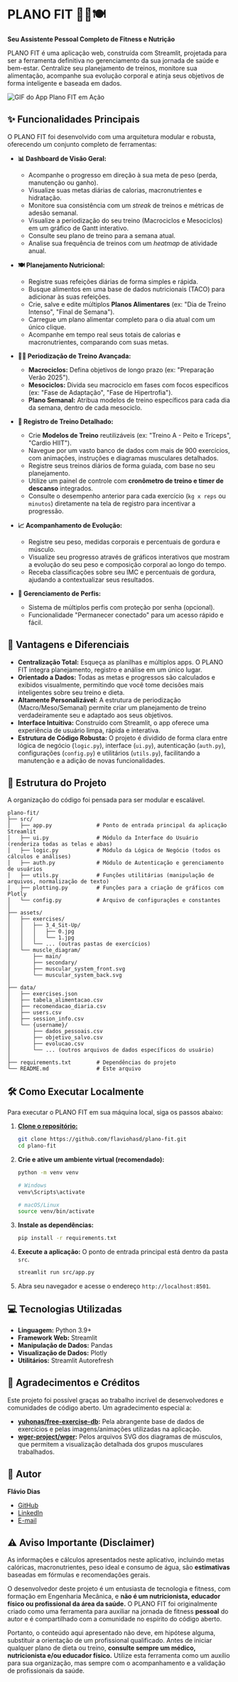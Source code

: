 # PLANO FIT 🏋️‍♂️🍽️

**Seu Assistente Pessoal Completo de Fitness e Nutrição**

PLANO FIT é uma aplicação web, construída com Streamlit, projetada para ser a ferramenta definitiva no gerenciamento da sua jornada de saúde e bem-estar. Centralize seu planejamento de treinos, monitore sua alimentação, acompanhe sua evolução corporal e atinja seus objetivos de forma inteligente e baseada em dados.

![GIF do App Plano FIT em Ação](https://media2.giphy.com/media/v1.Y2lkPTc5MGI3NjExMWZwcXZqdDlnM2M1eWt0ZnZ5cThsaDA4NnhvZWZlN3BvMXdoend6bSZlcD12MV9pbnRlcm5hbF9naWZfYnlfaWQmY3Q9Zw/5g6ijNORnMoqoJ2o1X/giphy.gif)

## ✨ Funcionalidades Principais

O PLANO FIT foi desenvolvido com uma arquitetura modular e robusta, oferecendo um conjunto completo de ferramentas:

* **📊 Dashboard de Visão Geral:**
    * Acompanhe o progresso em direção à sua meta de peso (perda, manutenção ou ganho).
    * Visualize suas metas diárias de calorias, macronutrientes e hidratação.
    * Monitore sua consistência com um *streak* de treinos e métricas de adesão semanal.
    * Visualize a periodização do seu treino (Macrociclos e Mesociclos) em um gráfico de Gantt interativo.
    * Consulte seu plano de treino para a semana atual.
    * Analise sua frequência de treinos com um *heatmap* de atividade anual.

* **🍽️ Planejamento Nutricional:**
    * Registre suas refeições diárias de forma simples e rápida.
    * Busque alimentos em uma base de dados nutricionais (TACO) para adicionar às suas refeições.
    * Crie, salve e edite múltiplos **Planos Alimentares** (ex: "Dia de Treino Intenso", "Final de Semana").
    * Carregue um plano alimentar completo para o dia atual com um único clique.
    * Acompanhe em tempo real seus totais de calorias e macronutrientes, comparando com suas metas.

* **🏋️‍♀️ Periodização de Treino Avançada:**
    * **Macrociclos:** Defina objetivos de longo prazo (ex: "Preparação Verão 2025").
    * **Mesociclos:** Divida seu macrociclo em fases com focos específicos (ex: "Fase de Adaptação", "Fase de Hipertrofia").
    * **Plano Semanal:** Atribua modelos de treino específicos para cada dia da semana, dentro de cada mesociclo.

* **💪 Registro de Treino Detalhado:**
    * Crie **Modelos de Treino** reutilizáveis (ex: "Treino A - Peito e Tríceps", "Cardio HIIT").
    * Navegue por um vasto banco de dados com mais de 900 exercícios, com animações, instruções e diagramas musculares detalhados.
    * Registre seus treinos diários de forma guiada, com base no seu planejamento.
    * Utilize um painel de controle com **cronômetro de treino e timer de descanso** integrados.
    * Consulte o desempenho anterior para cada exercício (`kg x reps` ou `minutos`) diretamente na tela de registro para incentivar a progressão.

* **📈 Acompanhamento de Evolução:**
    * Registre seu peso, medidas corporais e percentuais de gordura e músculo.
    * Visualize seu progresso através de gráficos interativos que mostram a evolução do seu peso e composição corporal ao longo do tempo.
    * Receba classificações sobre seu IMC e percentuais de gordura, ajudando a contextualizar seus resultados.

* **👤 Gerenciamento de Perfis:**
    * Sistema de múltiplos perfis com proteção por senha (opcional).
    * Funcionalidade "Permanecer conectado" para um acesso rápido e fácil.

## 🚀 Vantagens e Diferenciais

* **Centralização Total:** Esqueça as planilhas e múltiplos apps. O PLANO FIT integra planejamento, registro e análise em um único lugar.
* **Orientado a Dados:** Todas as metas e progressos são calculados e exibidos visualmente, permitindo que você tome decisões mais inteligentes sobre seu treino e dieta.
* **Altamente Personalizável:** A estrutura de periodização (Macro/Meso/Semanal) permite criar um planejamento de treino verdadeiramente seu e adaptado aos seus objetivos.
* **Interface Intuitiva:** Construído com Streamlit, o app oferece uma experiência de usuário limpa, rápida e interativa.
* **Estrutura de Código Robusta:** O projeto é dividido de forma clara entre lógica de negócio (`logic.py`), interface (`ui.py`), autenticação (`auth.py`), configurações (`config.py`) e utilitários (`utils.py`), facilitando a manutenção e a adição de novas funcionalidades.

## 📂 Estrutura do Projeto

A organização do código foi pensada para ser modular e escalável.

    plano-fit/
    ├── src/
    │   ├── app.py              # Ponto de entrada principal da aplicação Streamlit
    │   ├── ui.py               # Módulo da Interface do Usuário (renderiza todas as telas e abas)
    │   ├── logic.py            # Módulo da Lógica de Negócio (todos os cálculos e análises)
    │   ├── auth.py             # Módulo de Autenticação e gerenciamento de usuários
    │   ├── utils.py            # Funções utilitárias (manipulação de arquivos, normalização de texto)
    │   ├── plotting.py         # Funções para a criação de gráficos com Plotly
    │   └── config.py           # Arquivo de configurações e constantes
    │
    ├── assets/
    │   ├── exercises/
    │   │   ├── 3_4_Sit-Up/
    │   │   │   ├── 0.jpg
    │   │   │   └── 1.jpg
    │   │   └── ... (outras pastas de exercícios)
    │   └── muscle_diagram/
    │       ├── main/
    │       ├── secondary/
    │       ├── muscular_system_front.svg
    │       └── muscular_system_back.svg
    │
    ├── data/
    │   ├── exercises.json
    │   ├── tabela_alimentacao.csv
    │   ├── recomendacao_diaria.csv
    │   ├── users.csv
    │   ├── session_info.csv
    │   └── {username}/
    │       ├── dados_pessoais.csv
    │       ├── objetivo_salvo.csv
    │       ├── evolucao.csv
    │       └── ... (outros arquivos de dados específicos do usuário)
    │
    ├── requirements.txt        # Dependências do projeto
    └── README.md               # Este arquivo

## 🛠️ Como Executar Localmente

Para executar o PLANO FIT em sua máquina local, siga os passos abaixo:

1.  [**Clone o repositório:**](https://github.com/flaviohasd/plano-fit.git)
    ```bash
    git clone https://github.com/flaviohasd/plano-fit.git
    cd plano-fit
    ```


2.  **Crie e ative um ambiente virtual (recomendado):**
    ```bash
    python -m venv venv
    
    # Windows
    venv\Scripts\activate
    
    # macOS/Linux
    source venv/bin/activate
    ```

3.  **Instale as dependências:**
    ```bash
    pip install -r requirements.txt

4.  **Execute a aplicação:**
    O ponto de entrada principal está dentro da pasta `src`.
    ```bash
    streamlit run src/app.py
    ```

5.  Abra seu navegador e acesse o endereço `http://localhost:8501`.

## 💻 Tecnologias Utilizadas

* **Linguagem:** Python 3.9+
* **Framework Web:** Streamlit
* **Manipulação de Dados:** Pandas
* **Visualização de Dados:** Plotly
* **Utilitários:** Streamlit Autorefresh

## 🙏 Agradecimentos e Créditos

Este projeto foi possível graças ao trabalho incrível de desenvolvedores e comunidades de código aberto. Um agradecimento especial a:

* **[yuhonas/free-exercise-db](https://github.com/yuhonas/free-exercise-db):** Pela abrangente base de dados de exercícios e pelas imagens/animações utilizadas na aplicação.
* **[wger-project/wger](https://github.com/wger-project/wger):** Pelos arquivos SVG dos diagramas de músculos, que permitem a visualização detalhada dos grupos musculares trabalhados.

## 👤 Autor

**Flávio Dias**

* [GitHub](https://github.com/flaviohasd)
* [LinkedIn](https://linkedin.com/in/flaviohasd)
* [E-mail](mailto:flaviohasd@hotmail.com)

## ⚠️ Aviso Importante (Disclaimer)

As informações e cálculos apresentados neste aplicativo, incluindo metas calóricas, macronutrientes, peso ideal e consumo de água, são **estimativas** baseadas em fórmulas e recomendações gerais.

O desenvolvedor deste projeto é um entusiasta de tecnologia e fitness, com formação em Engenharia Mecânica, e **não é um nutricionista, educador físico ou profissional da área da saúde.** O PLANO FIT foi originalmente criado como uma ferramenta para auxiliar na jornada de fitness **pessoal** do autor e é compartilhado com a comunidade no espírito do código aberto.

Portanto, o conteúdo aqui apresentado não deve, em hipótese alguma, substituir a orientação de um profissional qualificado. Antes de iniciar qualquer plano de dieta ou treino, **consulte sempre um médico, nutricionista e/ou educador físico.** Utilize esta ferramenta como um auxílio para sua organização, mas sempre com o acompanhamento e a validação de profissionais da saúde.
